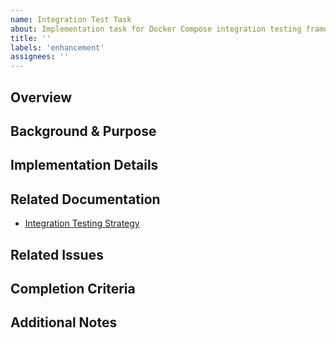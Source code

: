 ```yaml
---
name: Integration Test Task
about: Implementation task for Docker Compose integration testing framework
title: ''
labels: 'enhancement'
assignees: ''
---
```


## Overview

<!-- Provide a brief overview of the task -->

## Background & Purpose

<!-- Explain why this task is necessary and what problem it solves -->

## Implementation Details

<!-- Provide details about the implementation approach -->

## Related Documentation

- [Integration Testing Strategy](../../docs/integration-testing-strategy.md)

## Related Issues

<!-- List any related issues -->

## Completion Criteria

<!-- Define criteria for considering this task complete -->

## Additional Notes

<!-- Add any additional information or context -->
